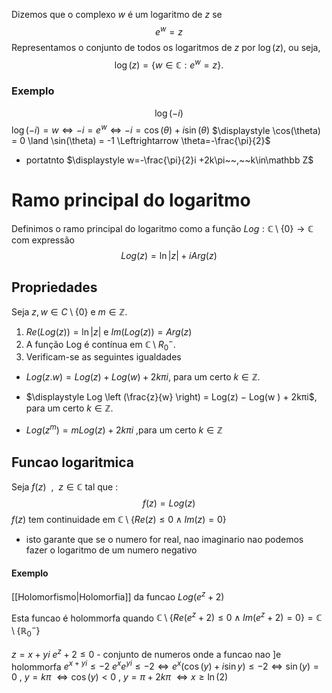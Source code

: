 

Dizemos que o complexo $w$ é um logaritmo de $z$ se 
$$e^w=z$$
Representamos o conjunto de todos os logaritmos de $z$ por $\log(z)$,
ou seja,$$\log(z)=\{w\in\mathbb C:e^w=z\}.$$
### Exemplo
$$\log(-i)$$
$\log(-i)=w\Leftrightarrow -i=e^w\Leftrightarrow -i=\cos(\theta) + i\sin(\theta)$ 
$\displaystyle \cos(\theta) = 0 \land \sin(\theta) = -1 \Leftrightarrow \theta=-\frac{\pi}{2}$
- portatnto $\displaystyle w=-\frac{\pi}{2}i +2k\pi~~,~~k\in\mathbb Z$


# Ramo principal do logaritmo

Definimos o ramo principal do logaritmo
como a função $Log : \mathbb C \setminus \{0\} → \mathbb C$  com expressão
$$Log (z)=\ln|z|+iArg(z)$$

## Propriedades

Seja $z, w ∈ C \setminus \{0\}$ e $m ∈ \mathbb Z$. 
1. $Re(Log(z)) = \ln |z|$ e $Im(Log(z)) = Arg(z)$ 
2. A função Log é contı́nua em $\mathbb C \setminus R^-_0$.
3. Verificam-se as seguintes igualdades

- $Log(z.w ) = Log(z) + Log(w ) + 2kπi$, para um certo $k ∈ \mathbb Z$.

- $\displaystyle Log \left (\frac{z}{w} \right) = Log(z) − Log(w ) + 2kπi$, para um certo $k ∈ \mathbb Z$.

- $Log(z^m)=mLog(z)+2k\pi i$ ,para um certo $k\in\mathbb Z$   


## Funcao logaritmica

Seja $f(z)~~,~~z\in \mathbb C$ tal que :
$$f(z)=Log(z)$$ $f(z)$ tem continuidade em $\mathbb C\setminus \{Re(z)\leq 0 \land Im(z)=0\}$   

- isto garante que se o numero for real, nao imaginario nao podemos fazer o logaritmo de um numero negativo

#### Exemplo

[[Holomorfismo|Holomorfia]] da funcao $Log(e^z+2)$ 

Esta funcao é holommorfa quando $\mathbb C\setminus \{Re(e^z+2)\leq 0 \land Im(e^z+2)=0\} = \mathbb C \setminus \{ \mathbb R_0^- \}$  

$z=x+yi$
$e^z+2 \leq 0$ - conjunto de numeros onde a funcao nao ]e holommorfa
$e^{x+yi} \leq -2$
$e^xe^{yi}\leq-2 \Leftrightarrow e^x(\cos(y)+i\sin y)\leq-2\Leftrightarrow \sin(y)=0~,~y=k\pi$
$\Leftrightarrow \cos(y)<0~,~y=\pi+2k\pi$
$\Leftrightarrow x\geq \ln(2)$

